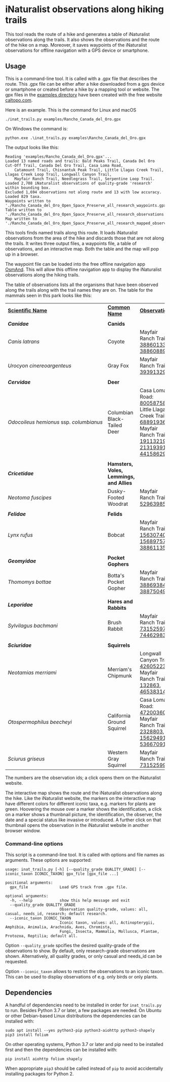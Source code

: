 # iNaturalist observations along hiking trails

This tool reads the route of a hike and generates a table of iNaturalist observations along the trails. It also shows the observations and the route of the hike on a map. Moreover, it saves waypoints of the iNaturalist observations for offline navigation with a GPS device or smartphone.


## Usage

This is a command-line tool. It is called with a .gpx file that describes the route. This .gpx file can be either after a hike downloaded from a gps device or 
smartphone or created before a hike by a mapping tool or website. The gpx files in the [examples directory](https://github.com/joergmlpts/iNat-trails/tree/main/examples)
have been created with the free website [caltopo.com](https://caltopo.com).

Here is an example. This is the command for Linux and macOS

```
./inat_trails.py examples/Rancho_Canada_del_Oro.gpx
```

On Windows the command is:

```
python.exe .\inat_trails.py examples\Rancho_Canada_del_Oro.gpx
```

The output looks like this:
```
Reading 'examples/Rancho_Canada_del_Oro.gpx'...
Loaded 13 named roads and trails: Bald Peaks Trail, Canada Del Oro Cut-Off Trail, Canada Del Oro Trail, Casa Loma Road,
    Catamount Trail, Chisnantuk Peak Trail, Little Llagas Creek Trail, Llagas Creek Loop Trail, Longwall Canyon Trail,
    Mayfair Ranch Trail, Needlegrass Trail, Serpentine Loop Trail.
Loaded 2,708 iNaturalist observations of quality-grade 'research' within bounding box.
Excluded 1,694 observations not along route and 13 with low accuracy.
Loaded 829 taxa.
Waypoints written to './Rancho_Canada_del_Oro_Open_Space_Preserve_all_research_waypoints.gpx'.
Table written to './Rancho_Canada_del_Oro_Open_Space_Preserve_all_research_observations.html'.
Map written to './Rancho_Canada_del_Oro_Open_Space_Preserve_all_research_mapped_observations.html'.
```

This tools finds named trails along this route. It loads iNaturalist observations from the area of the hike and discards those that are not along the trails. It
writes three output files, a waypoints file, a table of observations, and an interactive map. Both the table and the map will pop up in a browser.

The waypoint file can be loaded into the free offline navigation app [OsmAnd](https://osmand.net/). This will allow this offline navigation app to display the
iNaturalist observations along the hiking trails.

The table of observations lists all the organisms that have been observed along the trails along with the trail names they are on. The table for the mammals 
seen in this park looks like this:

<table>
<tr><td><u><b>Scientific Name</b></u></td><td><u><b>Common Name</b></u></td><td><u><b>Observations</b></u></td></tr>
<tr><td></td><td></td><td></td><td></td></tr>
<tr><td><b><i>Canidae</i></b></td><td><b>Canids</b></td><td></td></tr>
<tr><td><i>Canis&nbsp;latrans</i></td><td>Coyote</td><td>Mayfair Ranch Trail: <a href="https://www.inaturalist.org/observations/38860133"
target="_blank">38860133</a>, <a href="https://www.inaturalist.org/observations/38860889" target="_blank">38860889</a></td></tr>
<tr><td><i>Urocyon&nbsp;cinereoargenteus</i></td><td>Gray Fox</td><td>Mayfair Ranch Trail: <a href="https://www.inaturalist.org/observations/39391329" 
 target="_blank">39391329</a></td></tr><tr><td></td><td></td><td></td><td></td></tr>
<tr><td><b><i>Cervidae</i></b></td><td><b>Deer</b></td><td></td></tr>
<tr><td><i>Odocoileus&nbsp;hemionus</i>&nbsp;ssp.&nbsp;<i>columbianus</i></td><td>Columbian Black-Tailed Deer</td><td>Casa Loma Road: <a
 href="https://www.inaturalist.org/observations/80058758"
 target="_blank">80058758</a>; Little Llagas Creek Trail: <a href="https://www.inaturalist.org/observations/68891936" target="_blank">68891936</a>; Mayfair Ranch
 Trail: <a href="https://www.inaturalist.org/observations/19113219" target="_blank">19113219</a>, <a href="https://www.inaturalist.org/observations/21319391"
target="_blank">21319391</a>, <a href="https://www.inaturalist.org/observations/44158629" target="_blank">44158629</a></td></tr>
<tr><td></td><td></td><td></td><td></td></tr><tr><td><b><i>Cricetidae</i></b></td><td><b>Hamsters, Voles, Lemmings, and Allies</b></td><td></td></tr>
<tr><td><i>Neotoma&nbsp;fuscipes</i></td><td>Dusky-Footed Woodrat</td><td>Mayfair Ranch Trail: <a href="https://www.inaturalist.org/observations/52963985"
target="_blank">52963985</a></td></tr><tr><td></td><td></td><td></td><td></td></tr>
<tr><td><b><i>Felidae</i></b></td><td><b>Felids</b></td><td></td></tr>
<tr><td><i>Lynx&nbsp;rufus</i></td><td>Bobcat</td><td>Mayfair Ranch Trail: <a href="https://www.inaturalist.org/observations/15630740" 
 target="_blank">15630740</a>, <a href="https://www.inaturalist.org/observations/15689757" target="_blank">15689757</a>, <a
 href="https://www.inaturalist.org/observations/38861135" target="_blank">38861135</a></td></tr><tr><td></td><td></td><td></td><td></td></tr>
<tr><td><b><i>Geomyidae</i></b></td><td><b>Pocket Gophers</b></td><td></td></tr>
<tr><td><i>Thomomys&nbsp;bottae</i></td><td>Botta's Pocket Gopher</td><td>Mayfair Ranch Trail: <a href="https://www.inaturalist.org/observations/38869384" 
  target="_blank">38869384</a>, <a href="https://www.inaturalist.org/observations/38875049" target="_blank">38875049</a></td></tr>
<tr><td></td><td></td><td></td><td></td></tr>
<tr><td><b><i>Leporidae</i></b></td><td><b>Hares and Rabbits</b></td><td></td></tr>
<tr><td><i>Sylvilagus&nbsp;bachmani</i></td><td>Brush Rabbit</td><td>Mayfair Ranch Trail: <a href="https://www.inaturalist.org/observations/73152597"
 target="_blank">73152597</a>,
 <a href="https://www.inaturalist.org/observations/74462983" target="_blank">74462983</a></td></tr>
<tr><td></td><td></td><td></td><td></td></tr><tr><td><b><i>Sciuridae</i></b></td><td><b>Squirrels</b></td><td></td></tr>
<tr><td><i>Neotamias&nbsp;merriami</i></td><td>Merriam's Chipmunk</td><td>Longwall Canyon Trail: <a href="https://www.inaturalist.org/observations/42605223" 
 target="_blank">42605223</a>; Mayfair Ranch Trail: <a href="https://www.inaturalist.org/observations/132863" target="_blank">132863</a>, <a 
 href="https://www.inaturalist.org/observations/46538314" target="_blank">46538314</a></td></tr>
<tr><td><i>Otospermophilus&nbsp;beecheyi</i></td><td>California Ground Squirrel</td><td>Casa Loma Road: <a
href="https://www.inaturalist.org/observations/47200360" target="_blank">47200360</a>;
 Mayfair Ranch Trail: <a href="https://www.inaturalist.org/observations/2328803" target="_blank">2328803</a>,
<a href="https://www.inaturalist.org/observations/15629491" target="_blank"> 15629491</a>, <a href="https://www.inaturalist.org/observations/53667091" 
 target="_blank">53667091</a></td></tr>
<tr><td><i>Sciurus&nbsp;griseus</i></td><td>Western Gray Squirrel</td><td>Mayfair Ranch Trail: <a href="https://www.inaturalist.org/observations/73152599"
 target="_blank">73152599</a></td></tr>
</table>

The numbers are the observation ids; a click opens them on the iNaturalist website.

The interactive map shows the route and the iNaturalist observations along the hike. Like the iNaturalist website, the markers on the interactive map have
different colors for different iconic taxa, e.g. markers for plants are green. Hoovering the mouse over a marker shows the identification, a click on a marker
shows a thumbnail picture, the identification, the observer, the date and a special status like invasive or introduced. A further click on that thumbnail opens
the observation in the iNaturalist website in another browser window.

### Command-line options

This script is a command-line tool. It is called with options and file names as arguments. These options are supported:

```
usage: inat_trails.py [-h] [--quality_grade QUALITY_GRADE] [--iconic_taxon ICONIC_TAXON] gpx_file [gpx_file ...]

positional arguments:
  gpx_file              Load GPS track from .gpx file.

optional arguments:
  -h, --help            show this help message and exit
  --quality_grade QUALITY_GRADE
                        Observation quality-grade, values: all, casual, needs_id, research; default research.
  --iconic_taxon ICONIC_TAXON
                        Iconic taxon, values: all, Actinopterygii, Amphibia, Animalia, Arachnida, Aves, Chromista,
                        Fungi, Insecta, Mammalia, Mollusca, Plantae, Protozoa, Reptilia; default all.
```

Option `--quality_grade` spcifies the desired quality-grade of the observations to show. By default, only research-grade observations are shown. Alternatively,
all quality grades, or only casual and needs_id can be requested.

Option `--iconic_taxon` allows to restrict the observations to an iconic taxon. This can be used to display observations of e.g. only birds or only plants.


## Dependencies

A handful of dependencies need to be installed in order for `inat_trails.py` to run. Besides Python 3.7 or later, a few packages are needed. On Ubuntu or other
Debian-based Linux distributions the dependencies can be installed with:
```
sudo apt install --yes python3-pip python3-aiohttp python3-shapely
pip3 install folium
```

On other operating systems, Python 3.7 or later and pip need to be installed first and then the dependencies can be installed with:
```
pip install aiohttp folium shapely
```

When appropriate `pip3` should be called instead of `pip` to avoid accidentally installing packages for Python 2.
